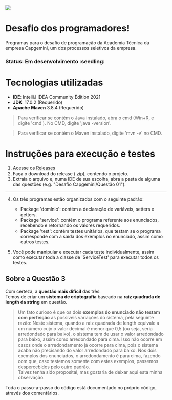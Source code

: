 <p>
  <img src="https://user-images.githubusercontent.com/79665665/154409190-de18a9c6-9941-472a-8362-25b2685ccd88.png">
</p>
<h1> Desafio dos programadores! </h1>
<p> Programas  para o desafio de programação da Academia Técnica da empresa Capgemini, um dos processos seletivos da empresa.</p>
    
<h3>Status: Em desenvolvimento :seedling:</h3>

<h1>Tecnologias utilizadas</h1>

   - **IDE**: IntelliJ IDEA Community Edition 2021<br/>
   - **JDK**: 17.0.2 (Requerido)<br/>
   - **Apache Maven** 3.8.4 (Requerido)

 >Para verificar se contém o Java instalado, abra o cmd (Win+R, e digite 'cmd'). No CMD, digite 'java -version'.<br/>
 
 >Para verificar se contém o Maven instalado, digite 'mvn -v' no CMD.


<h1>Instruções para execução e testes</h1>

1. Acesse os [Releases](https://github.com/nguilherme010/Desafio-Capgemini-2022/releases)<br/>
2. Faça o download do release (.zip), contendo o projeto.<br/>
3. Extraia o arquivo e, numa IDE de sua escolha, abra a pasta de alguma das questões (e.g. "Desafio Capgemini/Questão 01").
---
4. Os três programas estão organizados com o seguinte padrão:
    - Package 'domínio': contém a declaração de variáveis, setters e getters.
    - Package 'service': contém o programa referente aos enunciados, recebendo e retornando os valores requeridos.
    - Package 'test': contém testes unitários, que testam se o programa corresponde com a saída dos exemplos no enunciado, assim como outros testes.
    
5. Você pode manipular e executar cada teste individualmente, assim como executar toda a classe de 'ServiceTest' para executar todos os testes.


<h2>Sobre a Questão 3</h2>

Com certeza, a __questão mais difícil__ das três: </br>Temos de criar um __sistema de criptografia__ baseado na __raiz quadrada de length da string__ em questão.

> Um fato curioso é que os dois __exemplos do enunciado não testam com perfeição__ as possíveis variações do sistema, pela seguinte razão:
Neste sistema, quando a raiz quadrada de length equivale a um número cujo o valor decimal é menor que 0,5 (ou seja, seria arredondado para baixo),
o sistema tem de usar o valor arredondado para baixo, assim como arredondado para cima. Isso não ocorre em casos onde o arredondamento já ocorre para cima,
pois o sistema acaba não precisando do valor arredondado para baixo.
Nos dois exemplos dos enunciados, o arredondamento é para cima, fazendo com que, caso testemos somente com estes exemplos, passemos despercebidos pelo outro padrão.</br>
Talvez tenha sido proposital, mas gostaria de deixar aqui esta minha observação.

Toda o passo-a-passo do código está documentado no próprio código, através dos comentários.


